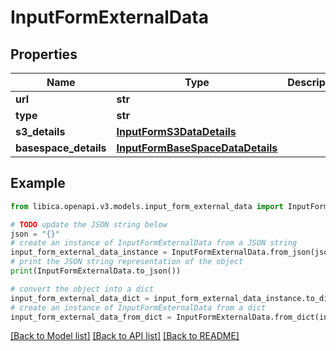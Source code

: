 # InputFormExternalData


## Properties

Name | Type | Description | Notes
------------ | ------------- | ------------- | -------------
**url** | **str** |  | 
**type** | **str** |  | 
**s3_details** | [**InputFormS3DataDetails**](InputFormS3DataDetails.md) |  | [optional] 
**basespace_details** | [**InputFormBaseSpaceDataDetails**](InputFormBaseSpaceDataDetails.md) |  | [optional] 

## Example

```python
from libica.openapi.v3.models.input_form_external_data import InputFormExternalData

# TODO update the JSON string below
json = "{}"
# create an instance of InputFormExternalData from a JSON string
input_form_external_data_instance = InputFormExternalData.from_json(json)
# print the JSON string representation of the object
print(InputFormExternalData.to_json())

# convert the object into a dict
input_form_external_data_dict = input_form_external_data_instance.to_dict()
# create an instance of InputFormExternalData from a dict
input_form_external_data_from_dict = InputFormExternalData.from_dict(input_form_external_data_dict)
```
[[Back to Model list]](../README.md#documentation-for-models) [[Back to API list]](../README.md#documentation-for-api-endpoints) [[Back to README]](../README.md)


